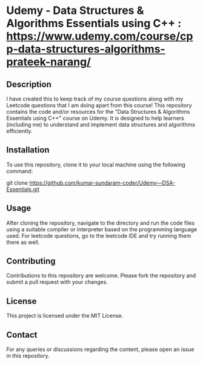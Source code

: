 # Udemy - Data Structures & Algorithms Essentials using C++ : https://www.udemy.com/course/cpp-data-structures-algorithms-prateek-narang/

## Description
I have created this to keep track of my course questions along with my Leetcode questions that I am doing apart from this course!
This repository contains the code and/or resources for the "Data Structures & Algorithms Essentials using C++" course on Udemy.
It is designed to help learners (including me) to understand and implement data structures and algorithms efficiently. 

## Installation
To use this repository, clone it to your local machine using the following command:

git clone https://github.com/kumar-sundaram-coder/Udemy—DSA-Essentials.git

## Usage
After cloning the repository, navigate to the directory and run the code files using a suitable compiler or interpreter based on the programming language used. 
For leetcode questions, go to the leetcode IDE and try running them there as well.

## Contributing
Contributions to this repository are welcome. Please fork the repository and submit a pull request with your changes.

## License
This project is licensed under the MIT License.

## Contact
For any queries or discussions regarding the content, please open an issue in this repository.
